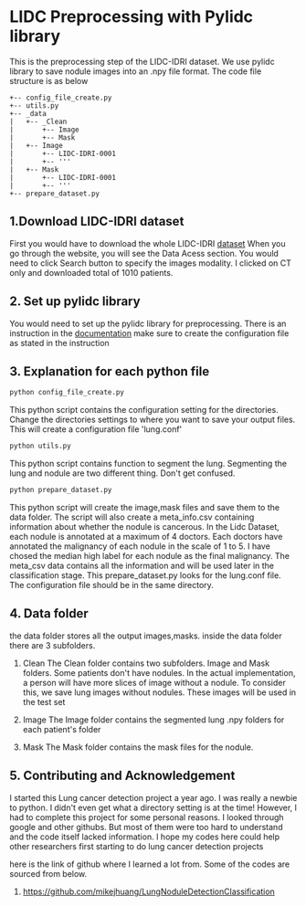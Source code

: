 # LIDC Preprocessing with Pylidc library
This is the preprocessing step of the LIDC-IDRI dataset. We use pylidc library to save nodule images into an .npy file format.
The code file structure is as below

```
+-- config_file_create.py
+-- utils.py
+-- _data
|   +-- _Clean
|       +-- Image
|       +-- Mask
|   +-- Image
|       +-- LIDC-IDRI-0001
|       +-- '''
|   +-- Mask
|       +-- LIDC-IDRI-0001
|       +-- '''
+-- prepare_dataset.py
```

## 1.Download LIDC-IDRI dataset
First you would have to download the whole LIDC-IDRI [dataset](https://wiki.cancerimagingarchive.net/display/Public/LIDC-IDRI)
When you go through the website, you will see the Data Acess section. You would need to click Search button to specify the images modality.
I clicked on CT only and downloaded total of 1010 patients.

## 2. Set up pylidc library
You would need to set up the pylidc library for preprocessing. There is an instruction in the [documentation](https://pylidc.github.io/install.html)
make sure to create the configuration file as stated in the instruction

## 3. Explanation for each python file
```bash
python config_file_create.py
```
This python script contains the configuration setting for the directories. Change the directories settings to where you want to save your output files.
This will create a configuration file 'lung.conf'

```bash
python utils.py
```
This python script contains function to segment the lung. Segmenting the lung and nodule are two different thing. Don't get confused. 

```bash
python prepare_dataset.py
```
This python script will create the image,mask files and save them to the data folder. The script will also create a meta_info.csv containing information about whether the nodule is
cancerous. In the Lidc Dataset, each nodule is annotated at a maximum of 4 doctors. Each doctors have annotated the malignancy of each nodule in the scale of 1 to 5. 
I have chosed the median high label for each nodule as the final malignancy. The meta_csv data contains all the information and will be used later in the classification stage.
This prepare_dataset.py looks for the lung.conf file. The configuration file should be in the same directory.


## 4. Data folder
the data folder stores all the output images,masks.
inside the data folder there are 3 subfolders. 
1. Clean
The Clean folder contains two subfolders. Image and Mask folders.
Some patients don't have nodules. In the actual implementation, a person will have more slices of image without a nodule. To consider this, we save lung images without nodules.
These images will be used in the test set 

1. Image
The Image folder contains the segmented lung .npy folders for each patient's folder

1. Mask
The Mask folder contains the mask files for the nodule.


## 5. Contributing and Acknowledgement
I started this Lung cancer detection project a year ago. I was really a newbie to python. I didn't even get what a directory setting is at the time! However, I had to complete this project
for some personal reasons. I looked through google and other githubs. But most of them were too hard to understand and the code itself lacked information. I hope my codes here could help
other researchers first starting to do lung cancer detection projects

here is the link of github where I learned a lot from. Some of the codes are sourced from below.
1. https://github.com/mikejhuang/LungNoduleDetectionClassification

